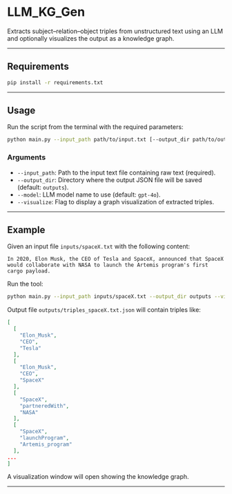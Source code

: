 # LLM_KG_Gen
Extracts subject–relation–object triples from unstructured text using an LLM and optionally visualizes the output as a knowledge graph.

---

## Requirements

```bash
pip install -r requirements.txt
```

---

## Usage

Run the script from the terminal with the required parameters:

```bash
python main.py --input_path path/to/input.txt [--output_dir path/to/output_dir] [--model MODEL_NAME] [--visualize]
```

### Arguments

- `--input_path`: Path to the input text file containing raw text (required).
- `--output_dir`: Directory where the output JSON file will be saved (default: `outputs`).
- `--model`: LLM model name to use (default: `gpt-4o`).
- `--visualize`: Flag to display a graph visualization of extracted triples.

---

## Example

Given an input file `inputs/spaceX.txt` with the following content:

```
In 2020, Elon Musk, the CEO of Tesla and SpaceX, announced that SpaceX would collaborate with NASA to launch the Artemis program's first cargo payload.
```

Run the tool:

```bash
python main.py --input_path inputs/spaceX.txt --output_dir outputs --visualize
```

Output file `outputs/triples_spaceX.txt.json` will contain triples like:

```json
[
  [
    "Elon_Musk",
    "CEO",
    "Tesla"
  ],
  [
    "Elon_Musk",
    "CEO",
    "SpaceX"
  ],
  [
    "SpaceX",
    "partneredWith",
    "NASA"
  ],
  [
    "SpaceX",
    "launchProgram",
    "Artemis_program"
  ],
...
]
```

A visualization window will open showing the knowledge graph.

---
